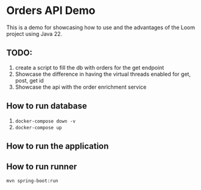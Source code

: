 # Orders API Demo
This is a demo for showcasing how to use and the advantages of the Loom project using Java 22.

## TODO:
1. create a script to fill the db with orders for the get endpoint
2. Showcase the difference in having the virtual threads enabled for get, post, get id
3. Showcase the api with the order enrichment service

## How to run database
1. `docker-compose down -v`
2. `docker-compose up`

## How to run the application


## How to run runner

`mvn spring-boot:run`

